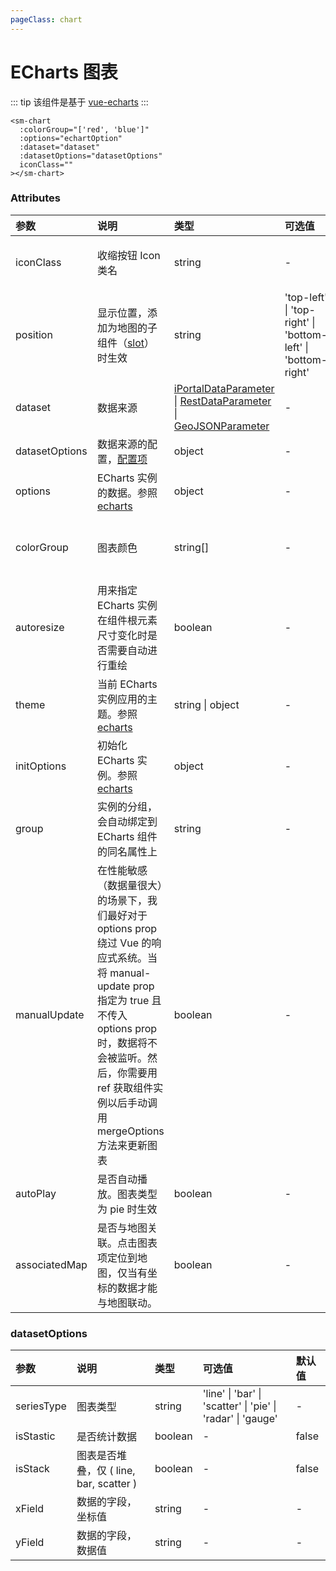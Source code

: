 ```yaml
---
pageClass: chart
---
```


# ECharts 图表

::: tip
该组件是基于 [vue-echarts](https://github.com/ecomfe/vue-echarts)
:::

<sm-iframe src="https://iclient.supermap.io/examples/component/components_chart_vue.html"></sm-iframe>

```vue
<sm-chart
  :colorGroup="['red', 'blue']"
  :options="echartOption"
  :dataset="dataset"
  :datasetOptions="datasetOptions"
  iconClass=""
></sm-chart>
```

### Attributes

| 参数           | 说明                                                                                                                                                                                                                                       | 类型                                                                                                                                                                                                                                          | 可选值                                                       | 默认值                                                    |
| :------------- | :----------------------------------------------------------------------------------------------------------------------------------------------------------------------------------------------------------------------------------------- | :-------------------------------------------------------------------------------------------------------------------------------------------------------------------------------------------------------------------------------------------- | :----------------------------------------------------------- | :-------------------------------------------------------- |
| iconClass      | 收缩按钮 Icon 类名                                                                                                                                                                                                                         | string                                                                                                                                                                                                                                        | -                                                            | 'sm-components-icons-attribute'                           |  |  |
| position       | 显示位置，添加为地图的子组件（[slot](https://cn.vuejs.org/v2/api/#slot)）时生效                                                                                                                                                            | string                                                                                                                                                                                                                                        | 'top-left' \| 'top-right' \| 'bottom-left' \| 'bottom-right' | -                                                         |  |  |
| dataset        | 数据来源                                                                                                                                                                                                                                   | [iPortalDataParameter](/zh/api/common-types/common-types.md#iportaldataparameter) \| [RestDataParameter](/zh/api/common-types/common-types.md#restdataparameter) \| [GeoJSONParameter](/zh/api/common-types/common-types.md#geojsonparameter) | -                                                            | null                                                      |
| datasetOptions | 数据来源的配置，<a href="#datasetOptions">配置项</a>                                                                                                                                                                                       | object                                                                                                                                                                                                                                        | -                                                            | null                                                      |  |  |
| options        | ECharts 实例的数据。参照[echarts](https://echarts.apache.org/zh/option.html)                                                                                                                                                               | object                                                                                                                                                                                                                                        | -                                                            | {}                                                        |  |  |
| colorGroup     | 图表颜色                                                                                                                                                                                                                                   | string[]                                                                                                                                                                                                                                      | -                                                            | [ '#3fb1e3', '#6be6c1', '#626c91', '#a0a7e6', '#c4ebad' ] |  |  |
| autoresize     | 用来指定 ECharts 实例在组件根元素尺寸变化时是否需要自动进行重绘                                                                                                                                                                            | boolean                                                                                                                                                                                                                                       | -                                                            | true                                                      |  |  |
| theme          | 当前 ECharts 实例应用的主题。参照[echarts](https://echarts.apache.org/zh/api.html#echarts.init)                                                                                                                                            | string \| object                                                                                                                                                                                                                              | -                                                            | -                                                         |  |  |
| initOptions    | 初始化 ECharts 实例。参照[echarts](https://echarts.apache.org/zh/api.html#echarts.init)                                                                                                                                                    | object                                                                                                                                                                                                                                        | -                                                            | -                                                         |  |  |
| group          | 实例的分组，会自动绑定到 ECharts 组件的同名属性上                                                                                                                                                                                          | string                                                                                                                                                                                                                                        | -                                                            | -                                                         |  |  |
| manualUpdate   | 在性能敏感（数据量很大）的场景下，我们最好对于 options prop 绕过 Vue 的响应式系统。当将 manual-update prop 指定为 true 且不传入 options prop 时，数据将不会被监听。然后，你需要用 ref 获取组件实例以后手动调用 mergeOptions 方法来更新图表 | boolean                                                                                                                                                                                                                                       | -                                                            | false                                                     |  |  |
| autoPlay       | 是否自动播放。图表类型为 pie 时生效                                                                                                                                                                                                        | boolean                                                                                                                                                                                                                                       | -                                                            | false                                                     |  |  |
| associatedMap  | 是否与地图关联。点击图表项定位到地图，仅当有坐标的数据才能与地图联动。                                                                                                                                                                     | boolean                                                                                                                                                                                                                                       | -                                                            | false                                                     |  |  |

### datasetOptions

| 参数       | 说明                                    | 类型    | 可选值                                                      | 默认值 |
| :--------- | :-------------------------------------- | :------ | :---------------------------------------------------------- | :----- |
| seriesType | 图表类型                                | string  | 'line' \| 'bar' \| 'scatter' \| 'pie' \| 'radar' \| 'gauge' | -      |
| isStastic  | 是否统计数据                            | boolean | -                                                           | false  |
| isStack    | 图表是否堆叠，仅 ( line, bar, scatter ) | boolean | -                                                           | false  |
| xField     | 数据的字段，坐标值                      | string  | -                                                           | -      |
| yField     | 数据的字段，数据值                      | string  | -                                                           | -      |
